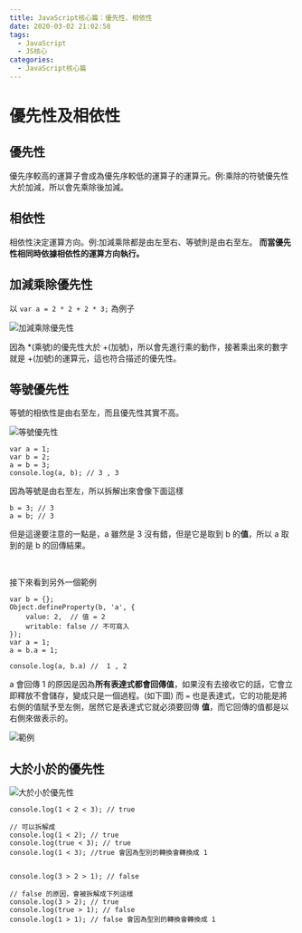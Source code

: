 ```yaml
---
title: JavaScript核心篇：優先性、相依性
date: 2020-03-02 21:02:58
tags:
  - JavaScript
  - JS核心
categories: 
  - JavaScript核心篇
---
```



# 優先性及相依性

## 優先性

優先序較高的運算子會成為優先序較低的運算子的運算元。例:乘除的符號優先性大於加減，所以會先乘除後加減。

## 相依性

相依性決定運算方向。例:加減乘除都是由左至右、等號則是由右至左。
**而當優先性相同時依據相依性的運算方向執行。**

## 加減乘除優先性

以 `var a = 2 * 2 + 2 * 3;` 為例子

![加減乘除優先性](https://firebasestorage.googleapis.com/v0/b/cheetoblog-8edf4.appspot.com/o/JS%EF%BC%9A%E6%A0%B8%E5%BF%83%E7%AF%87%2F%E5%8A%A0%E6%B8%9B%E4%B9%98%E9%99%A4%E5%84%AA%E5%85%88%E6%80%A7.jpg?alt=media&token=f9bfa0e0-02a3-45fd-96dd-98691b64506a)

因為 *(乘號)的優先性大於 +(加號)，所以會先進行乘的動作，接著乘出來的數字就是 +(加號)的運算元，這也符合描述的優先性。

<!--more-->

## 等號優先性

等號的相依性是由右至左，而且優先性其實不高。

![等號優先性](https://firebasestorage.googleapis.com/v0/b/cheetoblog-8edf4.appspot.com/o/JS%EF%BC%9A%E6%A0%B8%E5%BF%83%E7%AF%87%2F%E7%AD%89%E8%99%9F%E5%84%AA%E5%85%88%E6%80%A7.jpg?alt=media&token=9143852e-2b02-4be5-b1f0-bbf4c2fdebf0)

```
var a = 1;
var b = 2;
a = b = 3;
console.log(a, b); // 3 , 3
```

因為等號是由右至左，所以拆解出來會像下面這樣

```
b = 3; // 3
a = b; // 3
```

但是這邊要注意的一點是，a 雖然是 3 沒有錯，但是它是取到 b 的**值**，所以 a 取到的是 b 的回傳結果。

<br>

接下來看到另外一個範例

```
var b = {};
Object.defineProperty(b, 'a', {
    value: 2,  // 值 = 2
    writable: false // 不可寫入
});
var a = 1;
a = b.a = 1;

console.log(a, b.a) //  1 , 2
```

a 會回傳 1 的原因是因為**所有表達式都會回傳值**，如果沒有去接收它的話，它會立即釋放不會儲存，變成只是一個過程。(如下圖)
而 `=` 也是表達式，它的功能是將右側的值賦予至左側，居然它是表達式它就必須要回傳 **值**，而它回傳的值都是以右側來做表示的。

![範例](https://firebasestorage.googleapis.com/v0/b/cheetoblog-8edf4.appspot.com/o/JS%EF%BC%9A%E6%A0%B8%E5%BF%83%E7%AF%87%2F%E5%84%AA%E5%85%88%E6%80%A7%E7%AF%84%E4%BE%8B.jpg?alt=media&token=d1d55e77-42b9-4080-a8a1-ffa006cbdfee)

## 大於小於的優先性

![大於小於優先性](https://firebasestorage.googleapis.com/v0/b/cheetoblog-8edf4.appspot.com/o/JS%EF%BC%9A%E6%A0%B8%E5%BF%83%E7%AF%87%2F%E5%A4%A7%E6%96%BC%E5%B0%8F%E6%96%BC%E5%84%AA%E5%85%88%E6%80%A7.jpg?alt=media&token=ea744514-c2bb-470d-a8c6-9e58b88efb9b)

```
console.log(1 < 2 < 3); // true

// 可以拆解成
console.log(1 < 2); // true
console.log(true < 3); // true
console.log(1 < 3); //true 會因為型別的轉換會轉換成 1


console.log(3 > 2 > 1); // false

// false 的原因，會被拆解成下列這樣
console.log(3 > 2); // true
console.log(true > 1); // false
console.log(1 > 1); // false 會因為型別的轉換會轉換成 1
```